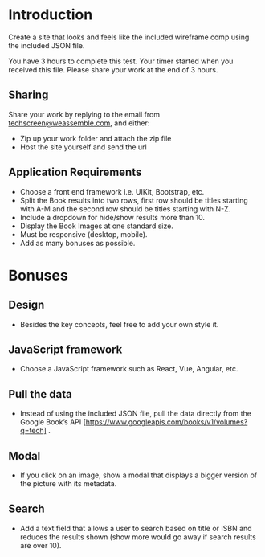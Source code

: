 # Introduction
Create a site that looks and feels like the included wireframe comp using the included JSON file.  

You have 3 hours to complete this test. Your timer started when you received this file. Please share your work at the end of 3 hours.

## Sharing
Share your work by replying to the email from techscreen@weassemble.com, and either:

* Zip up your work folder and attach the zip file
* Host the site yourself and send the url

## Application Requirements
* Choose a front end framework i.e. UIKit, Bootstrap, etc.
* Split the Book results into two rows, first row should be titles starting with A-M and the second row should be titles starting with N-Z.
* Include a dropdown for hide/show results more than 10.
* Display the Book Images at one standard size.
* Must be responsive (desktop, mobile).
* Add as many bonuses as possible.
​
# Bonuses
## Design
* Besides the key concepts, feel free to add your own style it.

## JavaScript framework
* Choose a JavaScript framework such as React, Vue, Angular, etc.

## Pull the data
* Instead of using the included JSON file, pull the data directly from the Google Book’s API [https://www.googleapis.com/books/v1/volumes?q=tech] .

## Modal
* If you click on an image, show a modal that displays a bigger version of the picture with its metadata.

## Search
* Add a text field that allows a user to search based on title or ISBN and reduces the results shown (show more would go away if search results are over 10).
